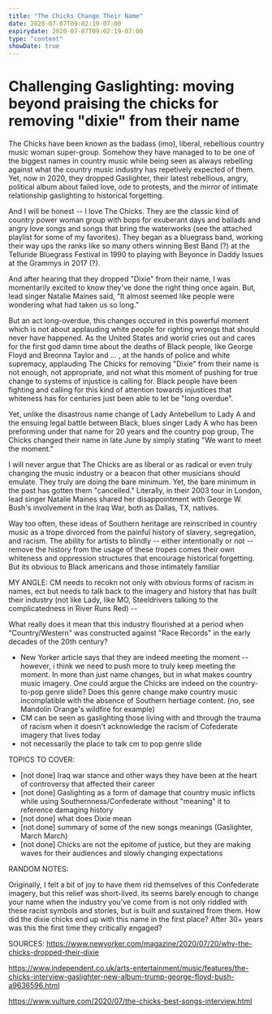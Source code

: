 ```yaml
---
title: "The Chicks Change Their Name"
date: 2020-07-07T09:02:19-07:00
expirydate: 2020-07-07T09:02:19-07:00
type: "content"
showDate: true
---
```

# Challenging Gaslighting: moving beyond praising the chicks for removing "dixie" from their name
The Chicks have been known as the badass (imo), liberal, rebellious country music woman super-group. Somehow they have managed to
to be one of the biggest names in country music while being seen as always rebelling against what the
country music industry has repetively expected of them. Yet, now in 2020, they dropped Gaslighter, their latest rebellious, 
angry, political album about failed love, ode to protests, and the mirror of intimate relationship gaslighting to historical
forgetting. 

And I will be honest -- I love The Chicks. They are the classic kind of country power woman group with bops for exuberant 
days and ballads and angry love songs and songs that bring the waterworks (see the attached playlist for some of my favorites).
They began as a bluegrass band, working their way ups the ranks like so many others winning Best Band (?) at the Telluride 
Bluegrass Festival in 1990 to playing with Beyonce in Daddy Issues at the Grammys in 2017 (?). 

And after hearing that they dropped "Dixie" from their name, I was momentarily excited to know they've done the right 
thing once again. But, lead singer Natalie Maines said, “It almost seemed like people were wondering what had taken us so long.”

But an act long-overdue, this changes occured in this powerful moment which is not about applauding white people for righting wrongs that should never have
happened. As the United States and world cries out and cares for the first god damn time about the deaths of Black people, like George Floyd
and Breonna Taylor and ... , at the hands of police and white supremacy, applauding The Chicks for removing "Dixie" from 
their name is not enough, not appropriate, and not what this moment of pushing for true change to systems of injustice is 
calling for. Black people have been fighting and calling for this kind of attention towards injustices that whiteness 
has for centuries just been able to let be "long overdue".

Yet, unlike the disastrous name change of Lady Antebellum to Lady A and the ensuing legal battle between Black, blues singer
Lady A who has been preforming under that name for 20 years and the country pop group, The Chicks changed their name 
in late June by simply stating "We want to meet the moment." 

I will never argue that The Chicks are as liberal or as radical or even truly changing the music industry or a beacon that
other musicians should emulate. They truly are doing the bare minimum. Yet, the bare minimum in the past has gotten them 
"cancelled." Literally, in their 2003 tour in London, lead singer Natalie Maines shared her disappointment with George W. Bush's 
involvement in the Iraq War, both as Dallas, TX, natives. 

Way too often, these ideas of Southern heritage are reinscribed in country music as a trope divorced from the painful history 
of slavery, segregation, and racism. The ability for artists to blindly -- either intentionally or not -- remove the history 
from the usage of these tropes comes their own whiteness and oppression structures that encourage historical forgetting.
But its obvious to Black americans and those intimately familiar 


MY ANGLE: CM needs to recokn not only with obvious forms of racism in names, ect but needs to talk back to the imagery and 
history that has built their industry (not like Lady, like MO, Steeldrivers talking to the complicatedness in River Runs Red) -- 

What really does it mean that this industry flourished at a period when "Country/Western" was constructed against "Race Records" in the early
decades of the 20th century? 

- New Yorker article says that they are indeed meeting the moment -- however, i think we need to push more to truly keep
meeting the moment. In more than just name changes, but in what makes country music imagery. One could argue the Chicks
are indeed on the country-to-pop genre slide? Does this genre change make country music incomplatible with the absence of 
Southern hertiage content. (no, see Mandolin Orange's wildfire for example)
- CM can be seen as gaslighting those living with and through the trauma of racism when it doesn't acknowledge the racism 
of Cofederate imagery that lives today 
- not necessarily the place to talk cm to pop genre slide 

TOPICS TO COVER: 
- [not done] Iraq war stance and other ways they have been at the heart of controversy that affected their career
- [not done] Gaslighting as a form of damage that country music inflicts while using Southernness/Confederate without "meaning" it to reference damaging history 
- [not done] what does Dixie mean 
- [not done] summary of some of the new songs meanings (Gaslighter, March March)
- [not done] Chicks are not the epitome of justice, but they are making waves for their audiences and slowly changing expectations

RANDOM NOTES: 

Originally, I felt a bit of joy to have them rid themselves of this Confederate imagery, but this relief was short-lived.
its seems barely enough to change your name when the industry you've come from is not only riddled with these racist symbols and stories, but is built and sustained from them.
How did the dixie chicks end up with this name in the first place? After 30+ years was this the first time they critically engaged?

SOURCES: 
https://www.newyorker.com/magazine/2020/07/20/why-the-chicks-dropped-their-dixie

https://www.independent.co.uk/arts-entertainment/music/features/the-chicks-interview-gaslighter-new-album-trump-george-floyd-bush-a9636596.html

https://www.vulture.com/2020/07/the-chicks-best-songs-interview.html





